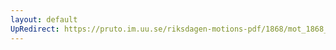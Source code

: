 ```yaml
---
layout: default
UpRedirect: https://pruto.im.uu.se/riksdagen-motions-pdf/1868/mot_1868__ak__291/mot_1868__ak__291-002.pdf
---
```

